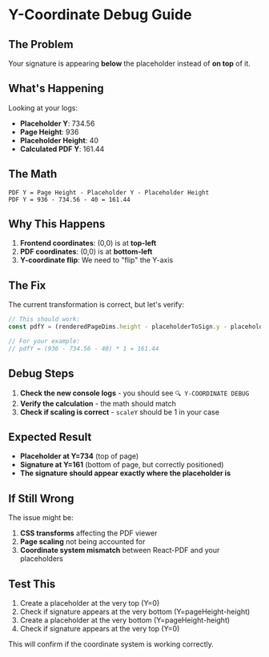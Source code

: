 # Y-Coordinate Debug Guide

## The Problem
Your signature is appearing **below** the placeholder instead of **on top** of it.

## What's Happening
Looking at your logs:
- **Placeholder Y**: 734.56
- **Page Height**: 936
- **Placeholder Height**: 40
- **Calculated PDF Y**: 161.44

## The Math
```
PDF Y = Page Height - Placeholder Y - Placeholder Height
PDF Y = 936 - 734.56 - 40 = 161.44
```

## Why This Happens
1. **Frontend coordinates**: (0,0) is at **top-left**
2. **PDF coordinates**: (0,0) is at **bottom-left**
3. **Y-coordinate flip**: We need to "flip" the Y-axis

## The Fix
The current transformation is correct, but let's verify:

```typescript
// This should work:
const pdfY = (renderedPageDims.height - placeholderToSign.y - placeholderToSign.height) * scaleY;

// For your example:
// pdfY = (936 - 734.56 - 40) * 1 = 161.44
```

## Debug Steps
1. **Check the new console logs** - you should see `🔍 Y-COORDINATE DEBUG`
2. **Verify the calculation** - the math should match
3. **Check if scaling is correct** - `scaleY` should be 1 in your case

## Expected Result
- **Placeholder at Y=734** (top of page)
- **Signature at Y=161** (bottom of page, but correctly positioned)
- **The signature should appear exactly where the placeholder is**

## If Still Wrong
The issue might be:
1. **CSS transforms** affecting the PDF viewer
2. **Page scaling** not being accounted for
3. **Coordinate system mismatch** between React-PDF and your placeholders

## Test This
1. Create a placeholder at the very top (Y=0)
2. Check if signature appears at the very bottom (Y=pageHeight-height)
3. Create a placeholder at the very bottom (Y=pageHeight-height)
4. Check if signature appears at the very top (Y=0)

This will confirm if the coordinate system is working correctly.
